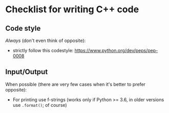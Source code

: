 # Checklist for writing C++ code

## Code style
_Always_ (don't even think of opposite):
- strictly follow this codestyle: https://www.python.org/dev/peps/pep-0008

## Input/Output
When possible (there are very few cases when it's better to prefer opposite):
- For printing use f-strings (works only if Python >= 3.6, in older versions use `.format()`; of course)

